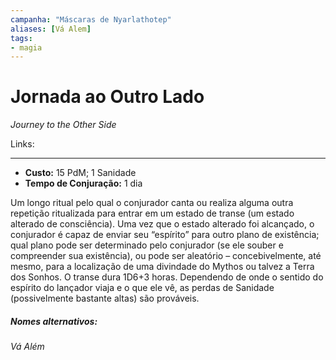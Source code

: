 ```yaml
---
campanha: "Máscaras de Nyarlathotep"
aliases: [Vá Alem]
tags: 
- magia
---
```


# Jornada ao Outro Lado
*Journey to the Other Side*

Links:

---
-  **Custo:** 15 PdM; 1 Sanidade
- **Tempo de Conjuração:** 1 dia

Um longo ritual pelo qual o conjurador canta ou realiza alguma outra repetição ritualizada para entrar em um estado de transe (um estado alterado de consciência). Uma vez que o estado alterado foi alcançado, o conjurador é capaz de enviar seu “espírito” para outro plano de existência; qual plano pode ser determinado pelo conjurador (se ele souber e compreender sua existência), ou pode ser aleatório – concebivelmente, até mesmo, para a localização de uma divindade do Mythos ou talvez a Terra dos Sonhos. O transe dura 1D6+3 horas. Dependendo de onde o sentido do espírito do lançador viaja e o que ele vê, as perdas de Sanidade (possivelmente bastante altas) são prováveis.

##### Nomes alternativos: 
*Vá Além*